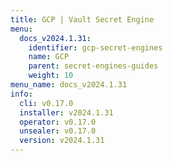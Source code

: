 ```yaml
---
title: GCP | Vault Secret Engine
menu:
  docs_v2024.1.31:
    identifier: gcp-secret-engines
    name: GCP
    parent: secret-engines-guides
    weight: 10
menu_name: docs_v2024.1.31
info:
  cli: v0.17.0
  installer: v2024.1.31
  operator: v0.17.0
  unsealer: v0.17.0
  version: v2024.1.31
---
```


